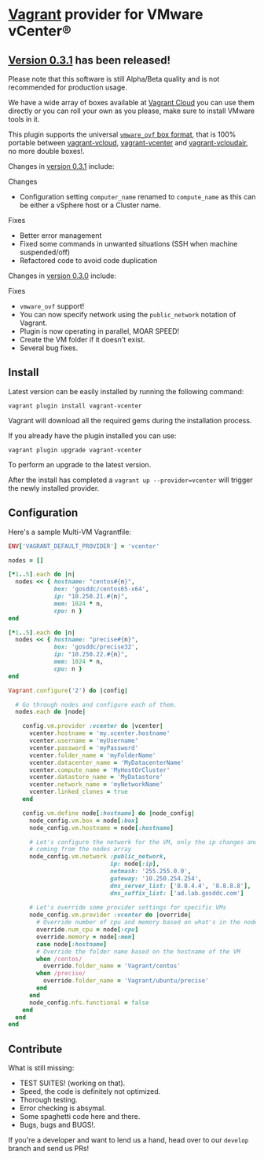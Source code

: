 [Vagrant](http://www.vagrantup.com) provider for VMware vCenter®
=============

[Version 0.3.1](../../releases/tag/v0.3.1) has been released!
-------------

Please note that this software is still Alpha/Beta quality and is not recommended for production usage.

We have a wide array of boxes available at [Vagrant Cloud](https://vagrantcloud.com/gosddc) you can use them directly or you can roll your own as you please, make sure to install VMware tools in it.

This plugin supports the universal [```vmware_ovf``` box format](https://github.com/gosddc/packer-post-processor-vagrant-vmware-ovf/wiki/vmware_ovf-Box-Format), that is 100% portable between [vagrant-vcloud](https://github.com/frapposelli/vagrant-vcloud), [vagrant-vcenter](https://github.com/gosddc/vagrant-vcenter) and [vagrant-vcloudair](https://github.com/gosddc/vagrant-vcloudair), no more double boxes!.

Changes in [version 0.3.1](../../releases/tag/v0.3.1) include:

Changes

- Configuration setting ```computer_name``` renamed to ```compute_name``` as this can be either a vSphere host or a Cluster name.

Fixes

-  Better error management
-  Fixed some commands in unwanted situations (SSH when machine suspended/off)
-  Refactored code to avoid code duplication


Changes in [version 0.3.0](../../releases/tag/v0.3.0) include:

Fixes

- ```vmware_ovf``` support!
- You can now specify network using the ```public_network``` notation of Vagrant.
- Plugin is now operating in parallel, MOAR SPEED!
- Create the VM folder if it doesn't exist.
- Several bug fixes.

Install
-------------

Latest version can be easily installed by running the following command:

```vagrant plugin install vagrant-vcenter```

Vagrant will download all the required gems during the installation process.

If you already have the plugin installed you can use:

```vagrant plugin upgrade vagrant-vcenter```

To perform an upgrade to the latest version.

After the install has completed a ```vagrant up --provider=vcenter``` will trigger the newly installed provider.

Configuration
-------------

Here's a sample Multi-VM Vagrantfile:

```ruby
ENV['VAGRANT_DEFAULT_PROVIDER'] = 'vcenter'

nodes = []

[*1..5].each do |n|
  nodes << { hostname: "centos#{n}",
             box: 'gosddc/centos65-x64',
             ip: "10.250.21.#{n}",
             mem: 1024 * n,
             cpu: n }
end

[*1..5].each do |n|
  nodes << { hostname: "precise#{n}",
             box: 'gosddc/precise32',
             ip: "10.250.22.#{n}",
             mem: 1024 * n,
             cpu: n }
end

Vagrant.configure('2') do |config|

  # Go through nodes and configure each of them.
  nodes.each do |node|

    config.vm.provider :vcenter do |vcenter|
      vcenter.hostname = 'my.vcenter.hostname'
      vcenter.username = 'myUsername'
      vcenter.password = 'myPassword'
      vcenter.folder_name = 'myFolderName'
      vcenter.datacenter_name = 'MyDatacenterName'
      vcenter.compute_name = 'MyHostOrCluster'
      vcenter.datastore_name = 'MyDatastore'
      vcenter.network_name = 'myNetworkName'
      vcenter.linked_clones = true
    end

    config.vm.define node[:hostname] do |node_config|
      node_config.vm.box = node[:box]
      node_config.vm.hostname = node[:hostname]

      # Let's configure the network for the VM, only the ip changes and is
      # coming from the nodes array
      node_config.vm.network :public_network,
                             ip: node[:ip],
                             netmask: '255.255.0.0',
                             gateway: '10.250.254.254',
                             dns_server_list: ['8.8.4.4', '8.8.8.8'],
                             dns_suffix_list: ['ad.lab.gosddc.com']
      
      # Let's override some provider settings for specific VMs
      node_config.vm.provider :vcenter do |override|
        # Override number of cpu and memory based on what's in the nodes array
        override.num_cpu = node[:cpu]
        override.memory = node[:mem]
        case node[:hostname]
        # Override the folder name based on the hostname of the VM
        when /centos/
          override.folder_name = 'Vagrant/centos'
        when /precise/
          override.folder_name = 'Vagrant/ubuntu/precise'
        end
      end
      node_config.nfs.functional = false
    end
  end
end

```

Contribute
-------------

What is still missing:

- TEST SUITES! (working on that).
- Speed, the code is definitely not optimized.
- Thorough testing.
- Error checking is absymal.
- Some spaghetti code here and there.
- Bugs, bugs and BUGS!.

If you're a developer and want to lend us a hand, head over to our ```develop``` branch and send us PRs!
